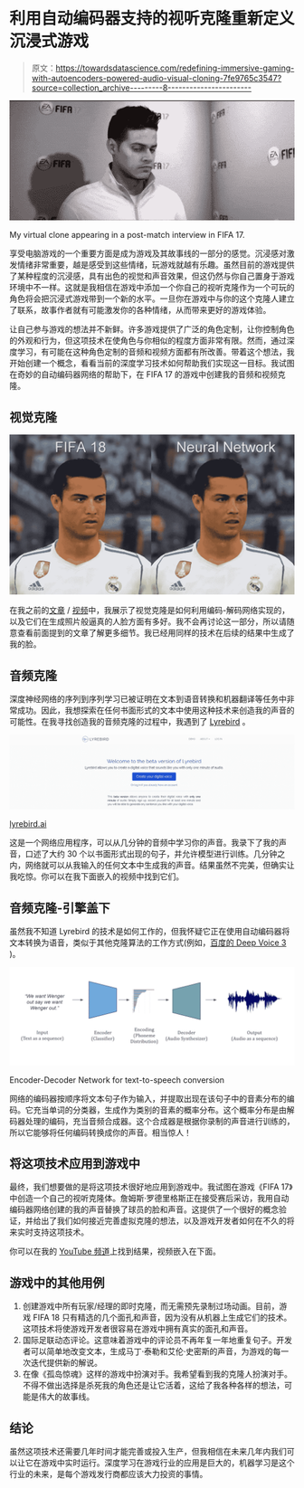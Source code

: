 # 利用自动编码器支持的视听克隆重新定义沉浸式游戏

> 原文：<https://towardsdatascience.com/redefining-immersive-gaming-with-autoencoders-powered-audio-visual-cloning-7fe9765c3547?source=collection_archive---------8----------------------->

![](img/e5fad03030f57bb8446e5a64c4cb5a3c.png)

My virtual clone appearing in a post-match interview in FIFA 17.

享受电脑游戏的一个重要方面是成为游戏及其故事线的一部分的感觉。沉浸感对激发情绪非常重要，越是感受到这些情绪，玩游戏就越有乐趣。虽然目前的游戏提供了某种程度的沉浸感，具有出色的视觉和声音效果，但这仍然与你自己置身于游戏环境中不一样。这就是我相信在游戏中添加一个你自己的视听克隆作为一个可玩的角色将会把沉浸式游戏带到一个新的水平。一旦你在游戏中与你的这个克隆人建立了联系，故事作者就有可能激发你的各种情绪，从而带来更好的游戏体验。

让自己参与游戏的想法并不新鲜。许多游戏提供了广泛的角色定制，让你控制角色的外观和行为，但这项技术在使角色与你相似的程度方面非常有限。然而，通过深度学习，有可能在这种角色定制的音频和视频方面都有所改善。带着这个想法，我开始创建一个概念，看看当前的深度学习技术如何帮助我们实现这一目标。我试图在奇妙的自动编码器网络的帮助下，在 FIFA 17 的游戏中创建我的音频和视频克隆。

## 视觉克隆

![](img/584ba65ac513e38ec2a2624a7699103b.png)

在我之前的[文章](/using-deep-learning-to-improve-fifa-18-graphics-529ec44ea37e?source=activity---post_recommended_rollup) / [视频](https://www.youtube.com/watch?v=_CW9JVre_t8)中，我展示了视觉克隆是如何利用编码-解码网络实现的，以及它们在生成照片般逼真的人脸方面有多好。我不会再讨论这一部分，所以请随意查看前面提到的文章了解更多细节。我已经用同样的技术在后续的结果中生成了我的脸。

## 音频克隆

深度神经网络的序列到序列学习已被证明在文本到语音转换和机器翻译等任务中非常成功。因此，我想探索在任何书面形式的文本中使用这种技术来创造我的声音的可能性。在我寻找创造我的音频克隆的过程中，我遇到了 [Lyrebird](http://lyrebird.ai) 。

![](img/26cddd2f5e3592c2deb598fc29c66f68.png)

[lyrebird.ai](https://lyrebird.ai/)

这是一个网络应用程序，可以从几分钟的音频中学习你的声音。我录下了我的声音，口述了大约 30 个以书面形式出现的句子，并允许模型进行训练。几分钟之内，网络就可以从我输入的任何文本中生成我的声音。结果虽然不完美，但确实让我吃惊。你可以在我下面嵌入的视频中找到它们。

## 音频克隆-引擎盖下

虽然我不知道 Lyrebird 的技术是如何工作的，但我怀疑它正在使用自动编码器将文本转换为语音，类似于其他克隆算法的工作方式(例如，[百度的 Deep Voice 3](https://github.com/andabi/deep-voice-conversion) )。

![](img/caf3bef62e655a4acafe001adb7bb3dc.png)

Encoder-Decoder Network for text-to-speech conversion

网络的编码器按顺序将文本句子作为输入，并提取出现在该句子中的音素分布的编码。它充当单词的分类器，生成作为类别的音素的概率分布。这个概率分布是由解码器处理的编码，充当音频合成器。这个合成器是根据你录制的声音进行训练的，所以它能够将任何编码转换成你的声音。相当惊人！

## 将这项技术应用到游戏中

最终，我们想要做的是将这项技术很好地应用到游戏中。我试图在游戏《FIFA 17》中创造一个自己的视听克隆体。詹姆斯·罗德里格斯正在接受赛后采访，我用自动编码器网络创建的我的声音替换了球员的脸和声音。这提供了一个很好的概念验证，并给出了我们如何接近完善虚拟克隆的想法，以及游戏开发者如何在不久的将来实时支持这项技术。

你可以在我的 [YouTube 频道](http://youtube.com/c/DeepGamingAI)上找到结果，视频嵌入在下面。

## 游戏中的其他用例

1.  创建游戏中所有玩家/经理的即时克隆，而无需预先录制过场动画。目前，游戏 FIFA 18 只有精选的几个面孔和声音，因为没有从机器上生成它们的技术。这项技术将使游戏开发者很容易在游戏中拥有真实的面孔和声音。
2.  国际足联动态评论。这意味着游戏中的评论员不再年复一年地重复句子。开发者可以简单地改变文本，生成马丁·泰勒和艾伦·史密斯的声音，为游戏的每一次迭代提供新的解说。
3.  在像《孤岛惊魂》这样的游戏中扮演对手。我希望看到我的克隆人扮演对手。不得不做出选择是杀死我的角色还是让它活着，这给了我各种各样的想法，可能是伟大的故事线。

## 结论

虽然这项技术还需要几年时间才能完善或投入生产，但我相信在未来几年内我们可以让它在游戏中实时运行。深度学习在游戏行业的应用是巨大的，机器学习是这个行业的未来，是每个游戏发行商都应该大力投资的事情。